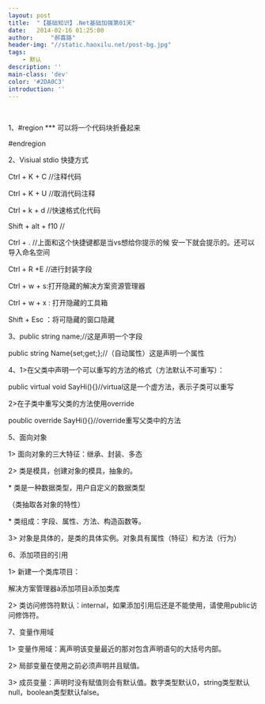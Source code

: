 ```yaml
---
layout: post
title:  "【基础知识】.Net基础加强第01天"
date:   2014-02-16 01:25:00
author:     "郝喜路"
header-img: "//static.haoxilu.net/post-bg.jpg"
tags:
    - 默认
description: ''
main-class: 'dev'
color: '#2DA0C3'
introduction: ''
---
```

&nbsp;

1、#region \*\*\* 可以将一个代码块折叠起来

#endregion

2、Visiual stdio 快捷方式

Ctrl + K + C //注释代码

Ctrl + K + U //取消代码注释

Ctrl + k + d //快速格式化代码

Shift + alt + f10 //

Ctrl + . //上面和这个快捷键都是当vs想给你提示的候 安一下就会提示的。还可以导入命名空间

Ctrl + R +E //进行封装字段

Ctrl + w + s:打开隐藏的解决方案资源管理器

Ctrl + w + x : 打开隐藏的工具箱

Shift + Esc ：将可隐藏的窗口隐藏

3、public string name;//这是声明一个字段

public string Name{set;get;};//（自动属性）这是声明一个属性

4、1\>在父类中声明一个可以重写的方法的格式（方法默认不可重写）：

public virtual void SayHi(){}//virtual这是一个虚方法，表示子类可以重写

2\>在子类中重写父类的方法使用override

poublic override SayHi(){}//override重写父类中的方法

5、面向对象

1\> 面向对象的三大特征：继承、封装、多态

2\> 类是模具，创建对象的模具，抽象的。

\* 类是一种数据类型，用户自定义的数据类型

（类抽取各对象的特性）

\* 类组成：字段、属性、方法、构造函数等。

3\> 对象是具体的，是类的具体实例。对象具有属性（特征）和方法（行为）

6、添加项目的引用

1\> 新建一个类库项目：

解决方案管理器à添加项目à添加类库

2\> 类访问修饰符默认：internal，如果添加引用后还是不能使用，请使用public访问修饰符。

7、变量作用域

1\> 变量作用域：离声明该变量最近的那对包含声明语句的大括号内部。

2\> 局部变量在使用之前必须声明并且赋值。

3\> 成员变量：声明时没有赋值则会有默认值。数字类型默认0，string类型默认null，boolean类型默认false。

